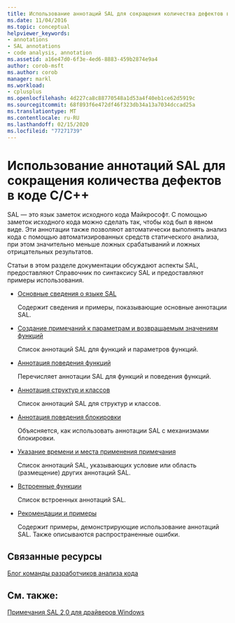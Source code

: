 ```yaml
---
title: Использование аннотаций SAL для сокращения количества дефектов в коде C/C++
ms.date: 11/04/2016
ms.topic: conceptual
helpviewer_keywords:
- annotations
- SAL annotations
- code analysis, annotation
ms.assetid: a16e47d0-6f3e-4ed6-8883-459b2874e9a4
author: corob-msft
ms.author: corob
manager: markl
ms.workload:
- cplusplus
ms.openlocfilehash: 4d227ca8c88770548a1d53a4f40eb1ce62d5919c
ms.sourcegitcommit: 68f893f6e472df46f323db34a13a7034dccad25a
ms.translationtype: MT
ms.contentlocale: ru-RU
ms.lasthandoff: 02/15/2020
ms.locfileid: "77271739"
---
```

# <a name="using-sal-annotations-to-reduce-cc-code-defects"></a>Использование аннотаций SAL для сокращения количества дефектов в коде C/C++
SAL — это язык заметок исходного кода Майкрософт. С помощью заметок исходного кода можно сделать так, чтобы код был в явном виде. Эти аннотации также позволяют автоматически выполнять анализ кода с помощью автоматизированных средств статического анализа, при этом значительно меньше ложных срабатываний и ложных отрицательных результатов.

Статьи в этом разделе документации обсуждают аспекты SAL, предоставляют Справочник по синтаксису SAL и предоставляют примеры использования.

- [Основные сведения о языке SAL](../code-quality/understanding-sal.md)

     Содержит сведения и примеры, показывающие основные аннотации SAL.

- [Создание примечаний к параметрам и возвращаемым значениям функций](../code-quality/annotating-function-parameters-and-return-values.md)

     Список аннотаций SAL для функций и параметров функций.

- [Аннотация поведения функций](../code-quality/annotating-function-behavior.md)

     Перечисляет аннотации SAL для функций и поведения функций.

- [Аннотация структур и классов](../code-quality/annotating-structs-and-classes.md)

     Список аннотаций SAL для структур и классов.

- [Аннотация поведения блокировки](../code-quality/annotating-locking-behavior.md)

     Объясняется, как использовать аннотации SAL с механизмами блокировки.

- [Указание времени и места применения примечания](../code-quality/specifying-when-and-where-an-annotation-applies.md)

     Список аннотаций SAL, указывающих условие или область (размещение) других аннотаций SAL.

- [Встроенные функции](../code-quality/intrinsic-functions.md)

     Список встроенных аннотаций SAL.

- [Рекомендации и примеры](../code-quality/best-practices-and-examples-sal.md)

     Содержит примеры, демонстрирующие использование аннотаций SAL. Также описываются распространенные ошибки.

## <a name="related-resources"></a>Связанные ресурсы
[Блог команды разработчиков анализа кода](https://blogs.msdn.microsoft.com/codeanalysis/)

## <a name="see-also"></a>См. также:
[Примечания SAL 2,0 для драйверов Windows](/windows-hardware/drivers/devtest/sal-2-annotations-for-windows-drivers)
